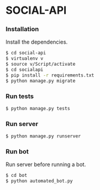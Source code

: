 # SOCIAL-API


### Installation

Install the dependencies.

```sh
$ cd social-api
$ virtualenv v
$ source v/Script/activate
$ cd socialapi
$ pip install -r requirements.txt
$ python manage.py migrate
```

### Run tests
```sh
$ python manage.py tests
```

### Run server
```sh
$ python manage.py runserver
```

### Run bot
Run server before running a bot.
```sh
$ cd bot
$ python automated_bot.py
```
